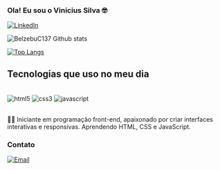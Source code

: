 ### Ola! Eu sou o Vinicius Silva 🤓

[![LinkedIn](https://img.shields.io/badge/LinkedIn-0077B5?style=for-the-badge&logo=linkedin&logoColor=white)](www.linkedin.com/in/josevinicius03)


![BelzebuC137 Github stats](https://github-readme-stats.vercel.app/api?username=BelzebuC137&show_icons=true&theme=tokyonight)


[![Top Langs](https://github-readme-stats.vercel.app/api/top-langs/?username=BelzebuC137)](https://github.com/anuraghazra/github-readme-stats)
## Tecnologias que uso no meu dia

<div style="display: inline_block" ><br>
<img  align="center"  alt="html5" src="https://img.shields.io/badge/HTML5-E34F26?style=for-the-badge&logo=html5&logoColor=white"/>
<img  align="center"  alt="css3" src="https://img.shields.io/badge/CSS3-1572B6?style=for-the-badge&logo=css3&logoColor=white"/>
<img  align="center"  alt="javascript" src="https://img.shields.io/badge/JavaScript-323330?style=for-the-badge&logo=javascript&logoColor=F7DF1E"/>
</div>

<br>

👨‍💻 Iniciante em programação front-end, apaixonado por criar interfaces interativas e responsivas. Aprendendo HTML, CSS e JavaScript.

### Contato


[![Email](https://img.shields.io/badge/Gmail-D14836?style=for-the-badge&logo=gmail&logoColor=white)](mailto:silvavinicios915@gmail.com)


